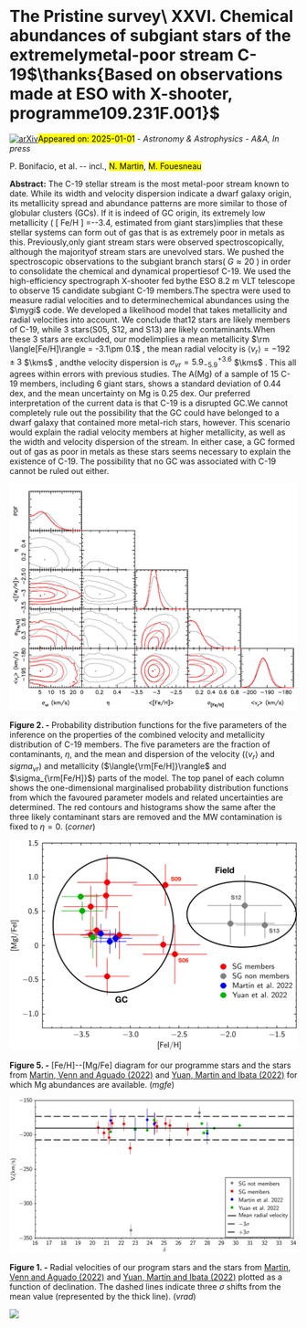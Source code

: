 <div class="macros" style="visibility:hidden;">
$\newcommand{\ensuremath}{}$
$\newcommand{\xspace}{}$
$\newcommand{\object}[1]{\texttt{#1}}$
$\newcommand{\farcs}{{.}''}$
$\newcommand{\farcm}{{.}'}$
$\newcommand{\arcsec}{''}$
$\newcommand{\arcmin}{'}$
$\newcommand{\ion}[2]{#1#2}$
$\newcommand{\textsc}[1]{\textrm{#1}}$
$\newcommand{\hl}[1]{\textrm{#1}}$
$\newcommand{\footnote}[1]{}$
$\newcommand{\mygi}{MyGIsFOS}$
$\newcommand{\Teff}{\ensuremath{T_\mathrm{eff}}}$
$\newcommand{\gf}{\ensuremath{gf}}$
$\newcommand{\loggf}{\ensuremath{\log gf}}$
$\newcommand{\logg}{\ensuremath{\log g}}$
$\newcommand{\glog}{\ensuremath{\log g}}$
$\newcommand{\kms}{\rm km s ^{-1}}$
$\newcommand{\cobold}{CO^{5}BOLD}$
$\newcommand{\teff}{T\rm_{eff}}$</div>



<div id="title">

# The Pristine survey\ XXVI. Chemical abundances of subgiant stars of the extremelymetal-poor stream C-19$\thanks{Based on observations made at ESO with X-shooter, programme109.231F.001}$

</div>
<div id="comments">

[![arXiv](https://img.shields.io/badge/arXiv-2412.20776-b31b1b.svg)](https://arxiv.org/abs/2412.20776)<mark>Appeared on: 2025-01-01</mark> -  _Astronomy & Astrophysics - A&A, In press_

</div>
<div id="authors">

P. Bonifacio, et al. -- incl., <mark>N. Martin</mark>, <mark>M. Fouesneau</mark>

</div>
<div id="abstract">

**Abstract:** The C-19 stellar stream is the most metal-poor stream known to date. While its width and velocity dispersion indicate a dwarf galaxy origin, its metallicity spread and abundance patterns are more similar to those of globular clusters (GCs). If it is indeed of GC origin,  its extremely low metallicity ( [ Fe/H ] =--3.4, estimated from giant stars)implies that these stellar systems can form out of gas that is as extremely poor in metals as this. Previously,only giant stream stars were observed spectroscopically, although the majorityof stream stars are unevolved stars. We pushed the spectroscopic observations to the subgiant branch stars( $G\approx 20$ ) in order to consolidate the chemical and dynamical propertiesof C-19. We used the high-efficiency spectrograph X-shooter fed bythe ESO 8.2 m VLT telescope to observe 15 candidate subgiant C-19 members.The spectra were used to measure radial velocities and to determinechemical abundances using the $\mygi$ code. We developed a likelihood model that takes metallicity and radial velocities into account. We conclude that12 stars are likely members of C-19, while 3 stars(S05, S12, and S13) are likely contaminants.When these 3 stars are excluded, our modelimplies a mean metallicity $\rm \langle[Fe/H]\rangle = -3.1\pm 0.1$ , the  mean radial velocity is $\langle v_r\rangle=-192\pm3$ $\kms$ ,  andthe velocity dispersion is $\sigma_{vr}=5.9^{+3.6}_{-5.9}$ $\kms$ . This all agrees within errors with previous studies. The A(Mg) of a sample of 15 C-19 members, including 6  giant stars, shows a  standard deviation of 0.44 dex, and the mean uncertainty on Mg is 0.25 dex. Our preferred interpretation of the current data is that C-19 is a disrupted GC.We cannot completely rule out  the possibility that the GC could have belonged to a dwarf galaxy that contained more metal-rich  stars, however. This  scenario would explain the radial velocity members at higher metallicity, as  well as the width and velocity dispersion of the stream. In either case, a GC formed out of gas as poor in metals as these stars seems necessary to explain the existence of C-19.  The possibility that no GC was associated with C-19 cannot be ruled out either.

</div>

<div id="div_fig1">

<img src="tmp_2412.20776/./corner1.png" alt="Fig2" width="100%"/>

**Figure 2. -** Probability distribution functions for the five parameters of the inference on the properties of the combined velocity and metallicity distribution of C-19 members. The five parameters are the fraction of contaminants, $\eta$, and the mean and dispersion of the velocity ($\langle v_r\rangle$ and $sigma_{vr}$) and metallicity ($\langle{\rm[Fe/H]}\rangle$ and $\sigma_{\rm[Fe/H]}$) parts of the model. The top panel of each column shows the one-dimensional marginalised probability distribution functions from which the favoured parameter models and related uncertainties are determined. The red contours and histograms show the same after the three likely contaminant stars are removed and the MW contamination is fixed to $\eta=0$. (*corner*)

</div>
<div id="div_fig2">

<img src="tmp_2412.20776/./Mg_Fe.png" alt="Fig5" width="100%"/>

**Figure 5. -** [Fe/H]--[Mg/Fe] diagram for our programme stars and the stars from
[Martin, Venn and Aguado (2022)]() and [Yuan, Martin and Ibata (2022)]() for which Mg abundances are available. (*mgfe*)

</div>
<div id="div_fig3">

<img src="tmp_2412.20776/./vrad.png" alt="Fig1" width="100%"/>

**Figure 1. -** Radial velocities of our program stars and the stars from [Martin, Venn and Aguado (2022)]() and
[Yuan, Martin and Ibata (2022)]() plotted as a function of declination.
The dashed lines indicate three
$\sigma$ shifts from the mean value (represented by the thick line). (*vrad*)

</div><div id="qrcode"><img src=https://api.qrserver.com/v1/create-qr-code/?size=100x100&data="https://arxiv.org/abs/2412.20776"></div>